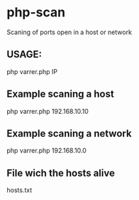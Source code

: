 # php-scan
Scaning of ports open in a host or network

## USAGE:
php varrer.php IP

## Example scaning a host
php varrer.php 192.168.10.10
  
## Example scaning a network
php varrer.php 192.168.10.0


## File wich the hosts alive
hosts.txt
